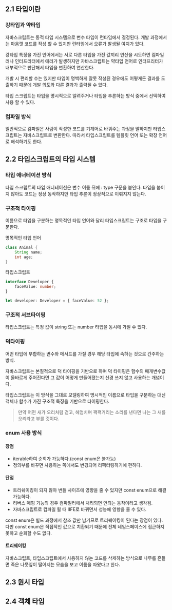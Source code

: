 ## 2.1 타입이란

### 강타입과 약타입

자바스크립트는 동적 타입 시스템으로 변수 타입이 런타임에서 결정된다. 개발 과정에서는 마음껏 코드를 작성 할 수 있지만 런타임에서 오류가 발생될 여지가 있다.

강타입 특징을 가진 언어에서는 서로 다른 타입을 가진 값끼리 연산을 시도하면 컴파일러나 인터프리터에서 에러가 발생하지만 자바스크립트는 약타입 언어로 인터프리터가 내부적으로 판단해서 타입을 변환하여 연산한다.

개발 시 편리할 수는 있지만 타입이 명백하게 잘못 작성된 경우에도 어떻게든 결과를 도출하기 때문에 개발 의도와 다른 결과가 출력될 수 있다.

타입 스크립트는 타입을 명시적으로 알려주거나 타입을 추론하는 방식 중에서 선택하여 사용 할 수 있다.

### 컴파일 방식

일반적으로 컴파일은 사람이 작성한 코드를 기계어로 바꿔주는 과정을 말하지만 타입스크립트는 자바스크립트로 변환한다. 따라서 타입스크립트를 템플릿 언어 또는 확장 언어로 해석하기도 한다.
## 2.2 타입스크립트의 타입 시스템

### 타입 애너테이션 방식

타입 스크립트의 타입 애너테이션은 변수 이름 뒤에 : type 구문을 붙인다. 타입을 붙이지 않아도 코드는 정상 동작하지만 타입 추론이 정상적으로 이뤄지지 않는다.

### 구조적 타이핑

이름으로 타입을 구분하는 명목적인 타입 언어와 달리 타입스크립트는 구조로 타입을 구분한다.

명목적인 타입 언어
```java
class Animal {
	String name;
	int age;
}
```

타입스크립트
```ts
interface Developer {
	faceValue: number;
}

let developer: Developer = { faceValue: 52 };
```

### 구조적 서브타이핑

타입스크립트는 특정 값이 string 또는 number 타입을 동시에 가질 수 있다. 

### 덕타이핑

어떤 타입에 부합하는 변수와 메서드를 가질 경우 해당 타입에 속하는 것으로 간주하는 방식.

자바스크립트는 본질적으로 덕 타이핑을 기반으로 하며 덕 타이핑은 함수의 매개변수값이 올바르게 주어진다면 그 값이 어떻게 만들어졌는지 신경 쓰지 않고 사용하는 개념이다.

타입스크립트는 이 방식을 그대로 모델링하여 명시적인 이름으로 타입을 구분하는 대신 객체나 함수가 가진 구조적 특징을 기반으로 타이핑한다.

> 만약 어떤 새가 오리처럼 걷고, 헤엄치며 꽥꽥거리는 소리를 낸다면 나는 그 새를 오리라고 부를 것이다.

### enum 사용 방식

#### 장점
- iterable하여 순회가 가능하다.(const enum은 불가능)
- 정의부를 바꾸면 사용하는 쪽에서도 변경되어 리팩터링하기에 편하다.
#### 단점
- 트리쉐이킹이 되지 않아 번들 사이즈에 영향을 줄 수 있지만 const enum으로 해결 가능하다.
- 리버스 매핑 기능의 경우 컴파일러에서 처리되면 안되는 동작이라고 생각됨.
- 자바스크립트로 컴파일 될 때 IIFE로 바뀌면서 성능에 영향을 줄 수 있다.

const enum은 빌드 과정에서 참조 값만 남기므로 트리퀘이킹이 된다는 장점이 있다. 다만 const enum은 직접적인 값으로 치환되기 때문에 전체 네임스페이스에 접근하지 못하고 순회할 수도 없다.

#### 트리쉐이킹
자바스크립트, 타입스크립트에서 사용하지 않는 코드를 삭제하는 방식으로 나무를 흔들면 죽은 나뭇잎이 떨어지는 모습을 보고 이름을 따왔다고 한다.
## 2.3 원시 타입

## 2.4 객체 타입

